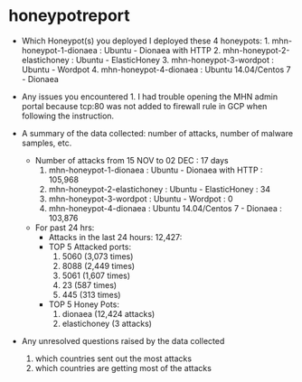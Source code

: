 # honeypotreport

* Which Honeypot(s) you deployed
    I deployed these 4 honeypots:
      1. mhn-honeypot-1-dionaea : Ubuntu - Dionaea with HTTP
      2. mhn-honeypot-2-elastichoney : Ubuntu - ElasticHoney
      3. mhn-honeypot-3-wordpot : Ubuntu - Wordpot
      4. mhn-honeypot-4-dionaea : Ubuntu 14.04/Centos 7 - Dionaea
* Any issues you encountered
      1. I had trouble opening the MHN admin portal because tcp:80 was not added to firewall rule in GCP when following the instruction.
* A summary of the data collected: number of attacks, number of malware samples, etc.
    * Number of attacks from 15 NOV to 02 DEC : 17 days  
      1. mhn-honeypot-1-dionaea : Ubuntu - Dionaea with HTTP : 105,968
      2. mhn-honeypot-2-elastichoney : Ubuntu - ElasticHoney : 34
      3. mhn-honeypot-3-wordpot : Ubuntu - Wordpot : 0
      4. mhn-honeypot-4-dionaea : Ubuntu 14.04/Centos 7 - Dionaea : 103,876
    * For past 24 hrs: 
        * Attacks in the last 24 hours: 12,427:
        * TOP 5 Attacked ports:
            1. 5060 (3,073 times)
            2. 8088 (2,449 times)
            3. 5061 (1,607 times)
            4. 23 (587 times)
            5. 445 (313 times)
        * TOP 5 Honey Pots:
            1. dionaea (12,424 attacks)
            2. elastichoney (3 attacks)
                
* Any unresolved questions raised by the data collected
    1. which countries sent out the most attacks
    2. which countries are getting most of the attacks
    
